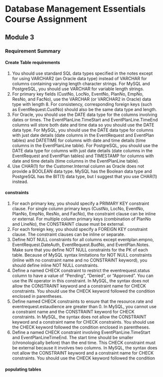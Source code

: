 # Database Management Essentials Course Assignment

## Module 3
### Requirement Summary
#### Create Table requirements
1.	You should use standard SQL data types specified in the notes except for using VARCHAR2 (an Oracle data type) instead of VARCHAR for columns containing varying length character strings. For MySQL and PostgreSQL, you should use VARCHAR for variable length strings. 
2.	For primary key fields (CustNo, LocNo, EventNo, PlanNo, EmpNo, ResNo, and FacNo), use the VARCHAR (or VARCHAR2 in Oracle) data type with length 8.  For consistency, corresponding foreign keys (such as EventRequest.CustNo) should also be the same data type and length. 
3.	For Oracle, you should use the DATE data type for the columns involving dates or times. The EventPlanLine.TimeStart and EventPlanLine.TimeEnd columns will store both date and time data so you should use the DATE data type. For MySQL, you should use the DATE data type for columns with just date details (date columns in the EventRequest and EventPlan tables) and DATETIME for columns with date and time details (time columns in the EventPlanLine table). For PostgreSQL, you should use the DATE data type for columns with just date details (date columns in the EventRequest and EventPlan tables) and TIMESTAMP for columns with date and time details (time columns in the EventPlanLine table).
4.	Use CHAR(1) for the Customer.Internal column as Oracle does not provide a BOOLEAN data type.  MySQL has the Boolean data type and PostgreSQL has the BIT(1) data type, but I suggest that you use CHAR(1) instead. 

#### constraints
1. For each primary key, you should specify a PRIMARY KEY constraint clause. For single column primary keys (CustNo, LocNo, EventNo, PlanNo, EmpNo, ResNo, and FacNo), the constraint clause can be inline or external. For multiple column primary keys (combination of PlanNo and LineNo), the CONSTRAINT clause must be external. 
2. For each foreign key, you should specify a FOREIGN KEY constraint clause. The constraint clauses can be inline or separate. 
3. Define NOT NULL constraints for all columns except eventplan.empno, EventRequest.DateAuth, EventRequest.BudNo, and EventPlan.Notes.  Make sure that you define NOT NULL constraints for the PK of each table. Because of MySQL syntax limitations for NOT NULL constraints (inline with no constraint name and no CONSTRAINT keyword), you should define inline NOT NULL constraints. 
4. Define a named CHECK constraint to restrict the eventrequest.status column to have a value of “Pending”, “Denied”, or “Approved”. You can use the IN operator in this constraint. In MySQL, the syntax does not allow the CONSTRAINT keyword and a constraint name for CHECK constraints. You should use the CHECK keyword followed the condition enclosed in parentheses. 
5. Define named CHECK constraints to ensure that the resource.rate and eventrequest.estaudience are greater than 0. In MySQL, you cannot use a constraint name and the CONSTRAINT keyword for CHECK constraints. In MySQL, the syntax does not allow the CONSTRAINT keyword and a constraint name for CHECK constraints. You should use the CHECK keyword followed the condition enclosed in parentheses. 
6. Define a named CHECK constraint involving EventPlanLine.TimeStart and EventPlanLineTimeEnd. The start time should be smaller (chronologically before) than the end time. This CHECK constraint must be external because it involves two columns. In MySQL, the syntax does not allow the CONSTRAINT keyword and a constraint name for CHECK constraints. You should use the CHECK keyword followed the condition 

#### populating tables
